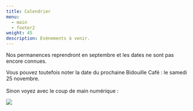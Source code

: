 ```yaml
---
title: Calendrier
menu:
  - main
  - footer2
weight: 45
description: Evènements à venir.
---
```

Nos permanences reprendront en septembre et les dates ne sont pas encore connues.

V﻿ous pouvez toutefois noter la date du prochaine Bidouille Café : le samedi 25 novembre.\
\
S﻿inon voyez avec le coup de main numérique :

![](https://scontent.frns1-1.fna.fbcdn.net/v/t39.30808-6/332311388_1266223894271101_111003869151978511_n.jpg?_nc_cat=101&ccb=1-7&_nc_sid=730e14&_nc_ohc=nQr6Q80N-PsAX-fmu7I&_nc_ht=scontent.frns1-1.fna&oh=00_AfBtXdHL9rD9CrTobx81xP6-RJ5rIfXTXTwcZ6SUbzHRlA&oe=649AC3AB)